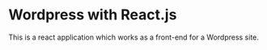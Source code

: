 # Wordpress with React.js

This is a react application which works as a front-end for a Wordpress site. 